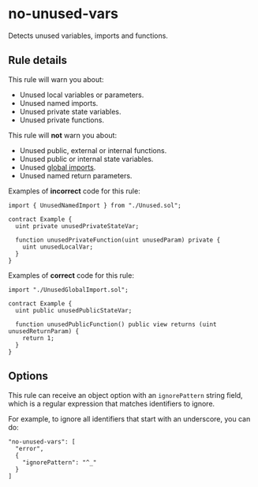 # no-unused-vars

Detects unused variables, imports and functions.

## Rule details

This rule will warn you about:

- Unused local variables or parameters.
- Unused named imports.
- Unused private state variables.
- Unused private functions.

This rule will **not** warn you about:

- Unused public, external or internal functions.
- Unused public or internal state variables.
- Unused [global imports](/docs/rules/no-global-imports.md).
- Unused named return parameters.

Examples of **incorrect** code for this rule:

```solidity
import { UnusedNamedImport } from "./Unused.sol";

contract Example {
  uint private unusedPrivateStateVar;

  function unusedPrivateFunction(uint unusedParam) private {
    uint unusedLocalVar;
  }
}
```

Examples of **correct** code for this rule:

```solidity
import "./UnusedGlobalImport.sol";

contract Example {
  uint public unusedPublicStateVar;

  function unusedPublicFunction() public view returns (uint unusedReturnParam) {
    return 1;
  }
}
```

## Options

This rule can receive an object option with an `ignorePattern` string field, which is a regular expression that matches identifiers to ignore.

For example, to ignore all identifiers that start with an underscore, you can do:

```
"no-unused-vars": [
  "error",
  {
    "ignorePattern": "^_"
  }
]
```
